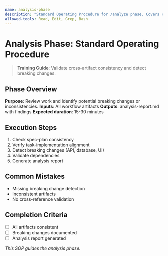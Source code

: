 ```yaml
---
name: analysis-phase
description: "Standard Operating Procedure for /analyze phase. Covers cross-artifact consistency validation and breaking change detection."
allowed-tools: Read, Edit, Grep, Bash
---
```


# Analysis Phase: Standard Operating Procedure

> **Training Guide**: Validate cross-artifact consistency and detect breaking changes.

## Phase Overview
**Purpose**: Review work and identify potential breaking changes or inconsistencies.
**Inputs**: All workflow artifacts
**Outputs**: analysis-report.md with findings
**Expected duration**: 15-30 minutes

## Execution Steps
1. Check spec-plan consistency
2. Verify task-implementation alignment
3. Detect breaking changes (API, database, UI)
4. Validate dependencies
5. Generate analysis report

## Common Mistakes
- Missing breaking change detection
- Inconsistent artifacts
- No cross-reference validation

## Completion Criteria
- [ ] All artifacts consistent
- [ ] Breaking changes documented
- [ ] Analysis report generated

_This SOP guides the analysis phase._

